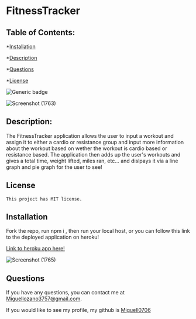 # FitnessTracker
 
 ## Table of Contents: 
*[Installation](#installation)

*[Description](#description)

*[Questions](#questions)

*[License](#license)

![Generic badge](https://img.shields.io/badge/license-MIT-blue.svg)
    

![Screenshot (1763)](https://user-images.githubusercontent.com/82692900/127603141-0735505f-5043-4049-9259-1d2dbd922537.png)


## Description: 
The FitnessTracker application allows the user to input a workout and assign it to either a cardio or resistance group and input more information about the workout based on wether the workout is cardio based or resistance based. The application then adds up the user's workouts and gives a total time, weight lifted, miles ran, etc...  and dislpays it via a line graph and pie graph for the user to see!



## License
    This project has MIT license.


## Installation
Fork the repo, run npm i , then run your local host, or you can follow this link to the deployed application on heroku!

[Link to heroku app here!](#) 

![Screenshot (1765)](https://user-images.githubusercontent.com/82692900/127603177-850a2d02-0db3-469c-a460-e2060ba31a7d.png)

## Questions
If you have any questions, you can contact me at Miguellozano3757@gmail.com.

If you would like to see my profile, my github is [Miguell0706](https://github.com/Miguell0706)
